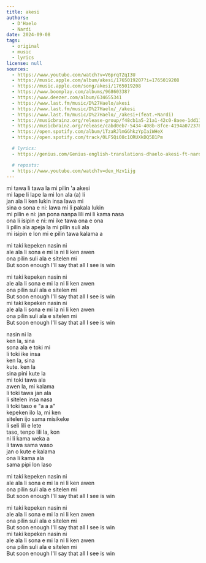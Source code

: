 ```yaml
---
title: akesi
authors:
  - D'Haelo
  - Nardi
date: 2024-09-08
tags:
  - original
  - music
  - lyrics
license: null
sources:
  - https://www.youtube.com/watch?v=V6prqTZqI3U
  - https://music.apple.com/album/akesi/1765019207?i=1765019208
  - https://music.apple.com/song/akesi/1765019208
  - https://www.boomplay.com/albums/96860338?
  - https://www.deezer.com/album/634655341
  - https://www.last.fm/music/D%27Haelo/akesi
  - https://www.last.fm/music/D%27Haelo/_/akesi
  - https://www.last.fm/music/D%27Haelo/_/akesi+(feat.+Nardi)
  - https://musicbrainz.org/release-group/f48cb1a5-21a1-42c0-8aee-1dd119691ea1
  - https://musicbrainz.org/release/cabd0eb7-5434-408b-8fce-4194a072378c
  - https://open.spotify.com/album/1TzaRJlmGGhkzYpIaiWHeX
  - https://open.spotify.com/track/0LFSQi08c1ORUXkDQ5B1Pm

  # lyrics:
  - https://genius.com/Genius-english-translations-dhaelo-akesi-ft-nardi-english-translation-lyrics

  # reposts:
  - https://www.youtube.com/watch?v=dex_Hzv1ijg
---
```


mi tawa li tawa la mi pilin 'a akesi  \
​mi lape li lape la mi lon ala (a) li  \
​jan ala li ken lukin insa lawa mi  \
​sina o sona e ni: lawa mi li pakala lukin  \
​mi pilin e ni: jan pona nanpa lili mi li kama nasa  \
​ona li isipin e ni: mi ike tawa ona e ona  \
​li pilin ala apeja la mi pilin suli ala  \
​mi isipin e lon mi e pilin tawa kalama a

​mi taki kepeken nasin ni  \
​ale ala li sona e mi la ni li ken awen  \
​ona pilin suli ala e sitelen mi  \
But soon enough I'll say that all I see is win

​mi taki kepeken nasin ni  \
​ale ala li sona e mi la ni li ken awen  \
​ona pilin suli ala e sitelen mi  \
​But soon enough I'll say that all I see is win  \
​​mi taki kepeken nasin ni  \
​ale ala li sona e mi la ni li ken awen  \
​ona pilin suli ala e sitelen mi  \
​But soon enough I'll say that all I see is win

nasin ni la  \
ken la, sina  \
sona ala e toki mi  \
li toki ike insa  \
ken la, sina  \
kute. ken la  \
sina pini kute la  \
mi toki tawa ala  \
awen la, mi kalama  \
li toki tawa jan ala  \
li sitelen insa nasa  \
li toki taso e "a a a"  \
kepeken ilo la, mi ken  \
sitelen ijo sama misikeke  \
li seli lili e lete  \
taso, tenpo lili la, kon  \
ni li kama weka a  \
li tawa sama waso  \
jan o kute e kalama  \
ona li kama ala  \
sama pipi lon laso

​mi taki kepeken nasin ni  \
​ale ala li sona e mi la ni li ken awen  \
​ona pilin suli ala e sitelen mi  \
But soon enough I'll say that all I see is win

​mi taki kepeken nasin ni  \
​ale ala li sona e mi la ni li ken awen  \
​ona pilin suli ala e sitelen mi  \
But soon enough I'll say that all I see is win  \
​mi taki kepeken nasin ni  \
​ale ala li sona e mi la ni li ken awen  \
​ona pilin suli ala e sitelen mi  \
But soon enough I'll say that all I see is win
